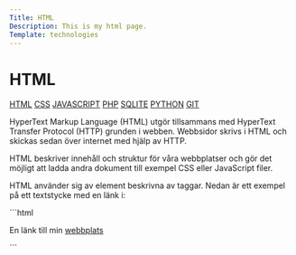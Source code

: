 ```yaml
---
Title: HTML
Description: This is my html page.
Template: technologies
---
```

# HTML
<div class="singleTech">

<div class="sidebar">
  <a href="html">HTML</a>
  <a href="css">CSS</a>
  <a href="javascript">JAVASCRIPT</a>
  <a href="php">PHP</a>
  <a href="sqlite">SQLITE</a>
  <a href="python">PYTHON</a>
  <a href="git">GIT</a>
</div>

<p>
HyperText Markup Language (HTML) utgör tillsammans med HyperText Transfer Protocol (HTTP) grunden i webben. Webbsidor skrivs i HTML och skickas sedan över internet med hjälp av HTTP.

HTML beskriver innehåll och struktur för våra webbplatser och gör det möjligt att ladda andra dokument till exempel CSS eller JavaScript filer.

HTML använder sig av element beskrivna av taggar. Nedan är ett exempel på ett textstycke med en länk i:
</p>
</div>
```html
<p>En länk till min <a href="minwebbplats.html">webbplats</a></p>
```
